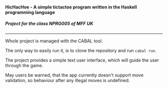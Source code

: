 #### HicHacHoe - A simple tictactoe program written in the Haskell programming language
##### Project for the class NPRG005 of MFF UK

---

Whole project is managed with the CABAL tool.

The only way to easily run it, is to clone the repository and run `cabal run`.

The project provides a simple text user interface, which will guide the user through the game.

May users be warned, that the app currently doesn't support move validation, so behaviour after any illegal moves is undefined. 

